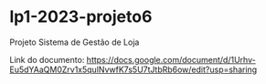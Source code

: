 # lp1-2023-projeto6
Projeto Sistema de Gestão de Loja

Link do documento: https://docs.google.com/document/d/1Urhv-Eu5dYAaQM0Zrv1x5qulNvwfK7s5U7tJtbRb6ow/edit?usp=sharing

